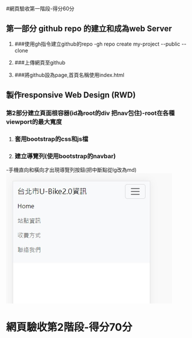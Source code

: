 #網頁驗收第一階段-得分60分
## 第一部分 github repo 的建立和成為web Server

1. ###使用gh指令建立github的repo
  -gh repo create my-project --public --clone

2. ###上傳網頁至github

3. ###將github設為page,首頁名稱使用index.html

## 製作responsive Web Design (RWD)
### 第2部分建立頁面根容器(id為root的div 把nav包住)-root在各種viewport的最大寬度

1. ### 套用bootstrap的css和js檔
2. ### 建立導覽列(使用bootstrap的navbar)
-手機直向和橫向才出現導覽列按鈕(把中斷點從lg改為md)
![](images/123.jpg)

# 網頁驗收第2階段-得分70分

 


